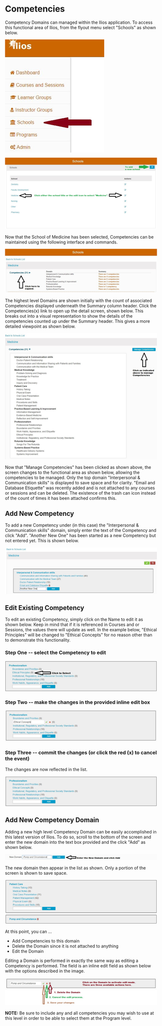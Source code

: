 # Competencies

Competency Domains can managed within the Ilios application. To access this functional area of Ilios, from the flyout menu select "Schools" as shown below.

![New Flyout](../.gitbook/assets/updated_flyout.jpg)

![Select School to edit](../.gitbook/assets/schools.jpg)

Now that the School of Medicine has been selected, Competencies can be maintained using the following interface and commands.

![Expand to see more about Competencies](../.gitbook/assets/manage_competencies.jpg)

The highest level Domains are shown initially with the count of associated Competencies displayed underneath the Summary column header. Click the Competencies\(x\) link to open up the detail screen, shown below. This breaks out into a visual representation to show the details of the competencies counted up under the Summary header. This gives a more detailed viewpoint as shown below.

![Competencies Expanded](../.gitbook/assets/competencies_expanded.jpg)

Now that "Manage Competencies" has been clicked as shown above, the screen changes to the functional area as shown below, allowing the competencies to be managed. Only the top domain "Interpersonal & Communication skills" is displayed to save space and for clarity. "Email and Database Etiquette" was recently added and is not attached to any courses or sessions and can be deleted. The existence of the trash can icon instead of the count of times it has been attached confirms this.

## Add New Competency

To add a new Competency under \(in this case\) the "Interpersonal & Communication skills" domain, simply enter the text of the Competency and click "Add". "Another New One" has been started as a new Competency but not entered yet. This is shown below.

![Add Competency](../.gitbook/assets/competency_add.jpg)

## Edit Existing Competency

To edit an existing Competency, simply click on the Name to edit it as shown below. Keep in mind that if it is referenced in Courses and or Sessions, the values there will update as well. In the example below, "Ethical Principles" will be changed to "Ethical Concepts" for no reason other than to demonstrate this functionality.

### Step One -- select the Competency to edit

![Select the Competency to Edit](../.gitbook/assets/update_comp_1.jpg)

### Step Two -- make the changes in the provided inline edit box

![Make the Changes](../.gitbook/assets/update_comp_2.jpg)

### Step Three -- commit the changes \(or click the red \(x\) to cancel the event\)

The changes are now reflected in the list.

![](../.gitbook/assets/update_comp_3.jpg)

## Add New Competency Domain

Adding a new high level Competency Domain can be easily accomplished in this latest version of Ilios. To do so, scroll to the bottom of the screen and enter the new domain into the text box provided and the click "Add" as shown below.

![Add New Competency Domain](../.gitbook/assets/new_domain.jpg)

 The new domain then appear in the list as shown. Only a portion of the screen is shown to save space. 

![New Domain Added](../.gitbook/assets/new_domain_2.jpg)

At this point, you can ...

* Add Competencies to this domain
* Delete the Domain since it is not attached to anything
* Edit the Domain

Editing a Domain is performed in exactly the same way as editing a Competency is performed. The field is an inline edit field as shown below with the options described in the image.

![](../.gitbook/assets/edit_domain.jpg)

**NOTE:** Be sure to include any and all competencies you may wish to use at this level in order to be able to select them at the Program level.

